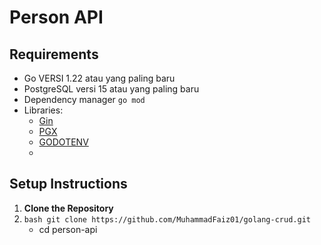 # Person API

## Requirements

- Go VERSI 1.22 atau yang paling baru
- PostgreSQL versi 15 atau yang paling baru
- Dependency manager `go mod`
- Libraries:
  - [Gin](https://github.com/gin-gonic/gin)
  - [PGX](https://github.com/jackc/pgx)
  - [GODOTENV](https://github.com/joho/godotenv)
  - 

## Setup Instructions
1. **Clone the Repository**
2.  ```bash git clone https://github.com/MuhammadFaiz01/golang-crud.git```
      - cd person-api
